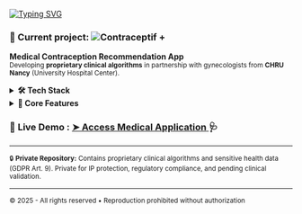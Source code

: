 

[![Typing SVG](https://readme-typing-svg.herokuapp.com?font=Ubuntu&size=25&duration=2000&pause=1000&color=EE7A19&width=700&lines=%F0%9F%91%BE+Full+Stack+TypeScript+Developer+%7C+Digital+Law+Specialist;%F0%9F%94%92+GDPR+Compliance+%E2%80%A2+Security;%F0%9F%8E%A8+Like+Visual+Arts+%26+Animations+too+(GSAP%2C+interactions))](https://git.io/typing-svg)

 <h3>🚀 Current project: <img
  src="https://img.shields.io/badge/Contraceptif%20+-0066FF?style=flat-square&logoColor=white" alt="Contraceptif
   +"></h3>

  <p><strong>Medical Contraception Recommendation App</strong><br>
  <small>Developing <strong>proprietary clinical algorithms</strong> in partnership with
  gynecologists from <strong>CHRU Nancy</strong> (University Hospital Center).</small></p>
  <details>
  <summary><strong>🛠️ Tech Stack</strong></summary>
  <p><code>TypeScript</code> • <code>Next.js</code> • <code>React</code> • <code>Prisma
  ORM</code> • <code>Zustand</code> • <code>Zod Validation</code></p>
  </details>

  <details>
  <summary><strong>🧠 Core Features</strong></summary>
  <ul>
  <li><strong>Risk assessment algorithm</strong> for contraceptive recommendations</li>
  <li><strong>Medical history analysis</strong> with contraindication detection</li>
  <li><strong>GDPR-compliant</strong> sensitive health data processing</li>
  <li><strong>Clinical-grade</strong> interface for healthcare professionals</li>
  </ul>
  </details>


  <div>
    <h3>🔗 <strong>Live Demo</strong> : <a href="https://medical-app-demo.vercel.app/" target="_blank">
        <strong>➤ Access Medical Application</strong>
      </a> 🩺</h3>
  </div>


  <hr>

  <sub>🔒 <strong>Private Repository:</strong> Contains proprietary clinical algorithms and
  sensitive health data (GDPR Art. 9). Private for IP protection, regulatory compliance, and
  pending clinical validation.</sub>

  <hr>

  <sub>© 2025 - All rights reserved • Reproduction prohibited without authorization</sub>
